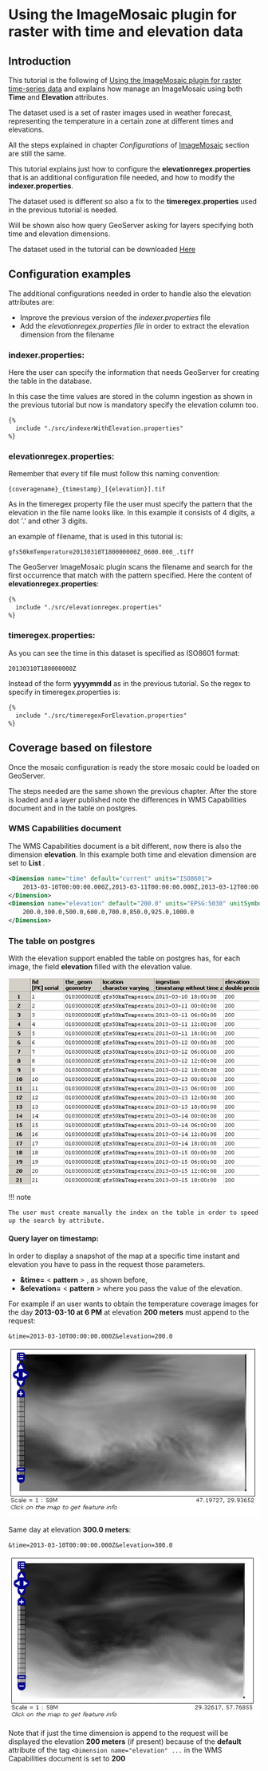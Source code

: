 # Using the ImageMosaic plugin for raster with time and elevation data

## Introduction

This tutorial is the following of [Using the ImageMosaic plugin for raster time-series data](imagemosaic_timeseries.md) and explains how manage an ImageMosaic using both **Time** and **Elevation** attributes.

The dataset used is a set of raster images used in weather forecast, representing the temperature in a certain zone at different times and elevations.

All the steps explained in chapter *Configurations* of [ImageMosaic](../../data/raster/imagemosaic/index.md) section are still the same.

This tutorial explains just how to configure the **elevationregex.properties** that is an additional configuration file needed, and how to modify the **indexer.properties**.

The dataset used is different so also a fix to the **timeregex.properties** used in the previous tutorial is needed.

Will be shown also how query GeoServer asking for layers specifying both time and elevation dimensions.

The dataset used in the tutorial can be downloaded [Here](temperatureLZWdataset.zip)

## Configuration examples

The additional configurations needed in order to handle also the elevation attributes are:

-   Improve the previous version of the *indexer.properties* file
-   Add the *elevationregex.properties file* in order to extract the elevation dimension from the filename

### indexer.properties:

Here the user can specify the information that needs GeoServer for creating the table in the database.

In this case the time values are stored in the column ingestion as shown in the previous tutorial but now is mandatory specify the elevation column too.

~~~
{% 
  include "./src/indexerWithElevation.properties"
%}
~~~

### elevationregex.properties:

Remember that every tif file must follow this naming convention:

    {coveragename}_{timestamp}_[{elevation}].tif

As in the timeregex property file the user must specify the pattern that the elevation in the file name looks like. In this example it consists of 4 digits, a dot '.' and other 3 digits.

an example of filename, that is used in this tutorial is:

    gfs50kmTemperature20130310T180000000Z_0600.000_.tiff

The GeoServer ImageMosaic plugin scans the filename and search for the first occurrence that match with the pattern specified. Here the content of **elevationregex.properties**:

~~~
{% 
  include "./src/elevationregex.properties"
%}
~~~

### timeregex.properties:

As you can see the time in this dataset is specified as ISO8601 format:

    20130310T180000000Z

Instead of the form **yyyymmdd** as in the previous tutorial. So the regex to specify in timeregex.properties is:

~~~
{% 
  include "./src/timeregexForElevation.properties"
%}
~~~

## Coverage based on filestore

Once the mosaic configuration is ready the store mosaic could be loaded on GeoServer.

The steps needed are the same shown the previous chapter. After the store is loaded and a layer published note the differences in WMS Capabilities document and in the table on postgres.

### WMS Capabilities document

The WMS Capabilities document is a bit different, now there is also the dimension **elevation**. In this example both time and elevation dimension are set to **List** .

``` xml
<Dimension name="time" default="current" units="ISO8601">
    2013-03-10T00:00:00.000Z,2013-03-11T00:00:00.000Z,2013-03-12T00:00:00.000Z,2013-03-13T00:00:00.000Z,2013-03-14T00:00:00.000Z,2013-03-15T00:00:00.000Z,2013-03-16T00:00:00.000Z,2013-03-17T00:00:00.000Z,2013-03-18T00:00:00.000Z
</Dimension>
<Dimension name="elevation" default="200.0" units="EPSG:5030" unitSymbol="m">
    200.0,300.0,500.0,600.0,700.0,850.0,925.0,1000.0
</Dimension>
```

### The table on postgres

With the elevation support enabled the table on postgres has, for each image, the field **elevation** filled with the elevation value.

![](img/elevationTable.png)

!!! note

    The user must create manually the index on the table in order to speed up the search by attribute.

#### Query layer on timestamp:

In order to display a snapshot of the map at a specific time instant and elevation you have to pass in the request those parameters.

-   **&time=** < **pattern** > , as shown before,
-   **&elevation=** < **pattern** > where you pass the value of the elevation.

For example if an user wants to obtain the temperature coverage images for the day **2013-03-10 at 6 PM** at elevation **200 meters** must append to the request:

    &time=2013-03-10T00:00:00.000Z&elevation=200.0

![](img/temperature1.png)

Same day at elevation **300.0 meters**:

    &time=2013-03-10T00:00:00.000Z&elevation=300.0

![](img/temperature2.png)

Note that if just the time dimension is append to the request will be displayed the elevation **200 meters** (if present) because of the **default** attribute of the tag `<Dimension name="elevation" ...` in the WMS Capabilities document is set to **200**
